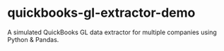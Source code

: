# quickbooks-gl-extractor-demo
A simulated QuickBooks GL data extractor for multiple companies using Python &amp; Pandas.
